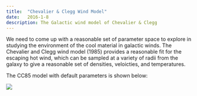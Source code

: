 ```yaml
---
title:  "Chevalier & Clegg Wind Model"
date:   2016-1-8
description: The Galactic wind model of Chevalier & Clegg 
---
```


We need to come up with a reasonable set of parameter space to explore
in studying the environment of the cool material in galactic winds. The 
Chevalier and Clegg wind model (1985) provides a reasonable fit for the 
escaping hot wind, which can be sampled at a variety of radii from the 
galaxy to give a reasonable set of densities, veloicties, and temperatures.

The CC85 model with default parameters is shown below:

<img src="{{ site.url }}assets/images/chevalier.png">

